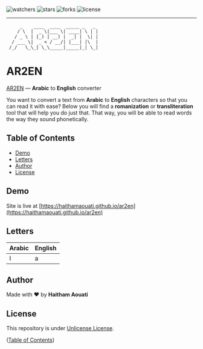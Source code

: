 ![watchers](https://custom-icon-badges.demolab.com/github/watchers/haithamaouati/ar2en?logo=eye)
![stars](https://custom-icon-badges.demolab.com/github/stars/haithamaouati/ar2en?logo=star)
![forks](https://custom-icon-badges.demolab.com/github/forks/haithamaouati/ar2en?logo=repo-forked)
![license](https://custom-icon-badges.demolab.com/github/license/haithamaouati/ar2en?logo=law)
___
```
     _    ____  ____  _____ _   _  
    / \  |  _ \|___ \| ____| \ | | 
   / _ \ | |_) | __) |  _| |  \| | 
  / ___ \|  _ < / __/| |___| |\  | 
 /_/   \_\_| \_\_____|_____|_| \_| 
```
# AR2EN
[AR2EN](https://haithamaouati.github.io/ar2en) — **Arabic** to **English** converter

You want to convert a text from **Arabic** to **English** characters so that you can read it with ease? Below you will find a **romanization** or **transliteration** tool that will help you do just that. That way, you will be able to read words the way they sound phonetically.

## Table of Contents
- [Demo](#demo)
- [Letters](#letters)
- [Author](#author)
- [License](#license)

## Demo
Site is live at
[https://haithamaouati.github.io/ar2en](https://haithamaouati.github.io/ar2en)

## Letters
Arabic | English
--- | ---
ا|a

## Author
Made with :heart: by **Haitham Aouati**

## License
This repository is under [Unlicense License](https://github.com/haithamaouati/ar2en/blob/main/LICENSE).

([Table of Contents](#table-of-contents))

